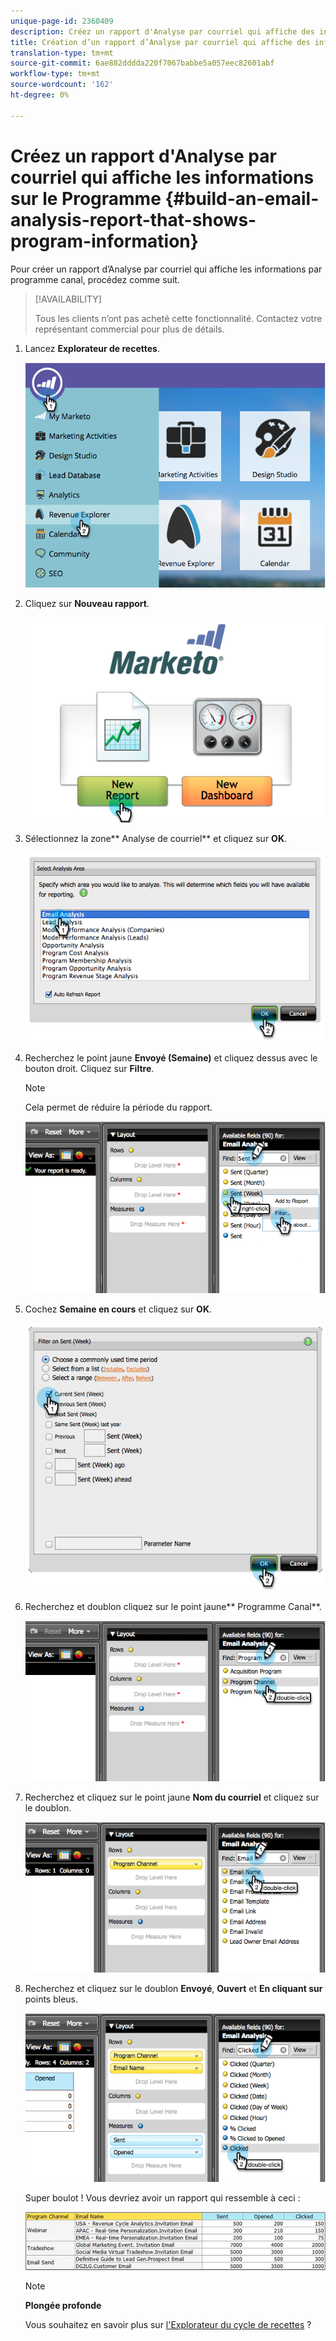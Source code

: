 ```yaml
---
unique-page-id: 2360409
description: Créez un rapport d'Analyse par courriel qui affiche des informations sur le Programme - Documents marketing - Documentation sur le produit
title: Création d’un rapport d’Analyse par courriel qui affiche des informations sur le Programme
translation-type: tm+mt
source-git-commit: 6ae882dddda220f7067babbe5a057eec82601abf
workflow-type: tm+mt
source-wordcount: '162'
ht-degree: 0%

---
```



# Créez un rapport d&#39;Analyse par courriel qui affiche les informations sur le Programme {#build-an-email-analysis-report-that-shows-program-information}

Pour créer un rapport d’Analyse par courriel qui affiche les informations par programme canal, procédez comme suit.

>[!AVAILABILITY]
>
>
>Tous les clients n’ont pas acheté cette fonctionnalité. Contactez votre représentant commercial pour plus de détails.

1. Lancez **Explorateur de recettes**.

   ![](assets/image2014-9-17-19-3a42-3a26.png)

1. Cliquez sur **Nouveau rapport**.

   ![](assets/image2014-9-17-19-3a42-3a32.png)

1. Sélectionnez la zone** Analyse de courriel** et cliquez sur **OK**.

   ![](assets/image2014-9-17-19-3a43-3a20.png)

1. Recherchez le point jaune **Envoyé (Semaine)** et cliquez dessus avec le bouton droit. Cliquez sur **Filtre**.

   >[!NOTE]
   >
   >Cela permet de réduire la période du rapport.

   ![](assets/image2014-9-17-19-3a43-3a49.png)

1. Cochez **Semaine en cours** et cliquez sur **OK**.

   ![](assets/image2014-9-17-19-3a43-3a59.png)

1. Recherchez et doublon cliquez sur le point jaune** Programme Canal**.

   ![](assets/image2014-9-17-19-3a44-3a14.png)

1. Recherchez et cliquez sur le point jaune **Nom du courriel** et cliquez sur le doublon.

   ![](assets/image2014-9-17-19-3a44-3a34.png)

1. Recherchez et cliquez sur le doublon **Envoyé**, **Ouvert** et **En cliquant sur** points bleus.

   ![](assets/image2014-9-17-19-3a44-3a41.png)

   Super boulot ! Vous devriez avoir un rapport qui ressemble à ceci :

   ![](assets/image2014-9-17-19-3a45-3a1.png)

   >[!NOTE]
   >
   >**Plongée profonde**
   >
   >
   >Vous souhaitez en savoir plus sur [l&#39;Explorateur du cycle de recettes](https://docs.marketo.com/display/docs/revenue+cycle+analytics) ?

